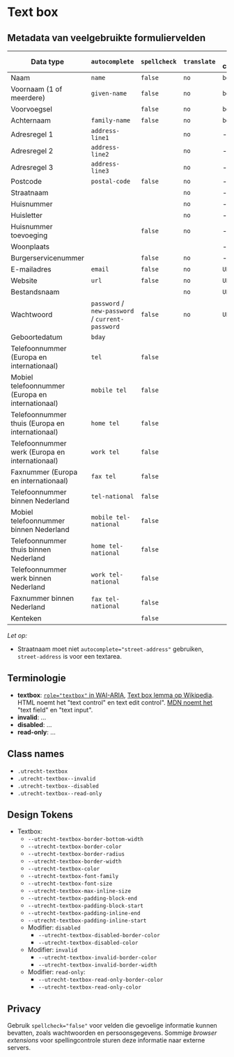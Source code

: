 <!-- @license CC0-1.0 -->

# Text box

## Metadata van veelgebruikte formuliervelden

| Data type                                        | `autocomplete`                                   | `spellcheck` | `translate` | value component | input direction |
| ------------------------------------------------ | ------------------------------------------------ | ------------ | ----------- | --------------- | --------------- |
| Naam                                             | `name`                                           | `false`      | `no`        | `bdi`           | `auto`          |
| Voornaam (1 of meerdere)                         | `given-name`                                     | `false`      | `no`        | `bdi`           | leeg of `auto`  |
| Voorvoegsel                                      |                                                  | `false`      | `no`        | `bdi`           | `auto`          |
| Achternaam                                       | `family-name`                                    | `false`      | `no`        | `bdi`           | `auto`          |
| Adresregel 1                                     | `address-line1`                                  |              | `no`        | -               | -               |
| Adresregel 2                                     | `address-line2`                                  |              | `no`        | -               | -               |
| Adresregel 3                                     | `address-line3`                                  |              | `no`        | -               | -               |
| Postcode                                         | `postal-code`                                    | `false`      | `no`        | -               | -               |
| Straatnaam                                       |                                                  |              | `no`        | -               | -               |
| Huisnummer                                       |                                                  |              | `no`        | -               | -               |
| Huisletter                                       |                                                  |              | `no`        | -               | -               |
| Huisnummer toevoeging                            |                                                  | `false`      | `no`        | -               | -               |
| Woonplaats                                       |                                                  |              |             | -               | -               |
| Burgerservicenummer                              |                                                  | `false`      | `no`        | -               | -               |
| E-mailadres                                      | `email`                                          | `false`      | `no`        | `URLValue`      | `ltr`           |
| Website                                          | `url`                                            | `false`      | `no`        | `URLValue`      | `ltr`           |
| Bestandsnaam                                     |                                                  |              | `no`        | `URLValue`      | -               |
| Wachtwoord                                       | `password` / `new-password` / `current-password` | `false`      | `no`        | `URLValue`      | -               |
| Geboortedatum                                    | `bday`                                           |              |             |                 | -               |
| Telefoonnummer (Europa en internationaal)        | `tel`                                            | `false`      |             |                 | `ltr`           |
| Mobiel telefoonnummer (Europa en internationaal) | `mobile tel`                                     | `false`      |             |                 | `ltr`           |
| Telefoonnummer thuis (Europa en internationaal)  | `home tel`                                       | `false`      |             |                 | `ltr`           |
| Telefoonnummer werk (Europa en internationaal)   | `work tel`                                       | `false`      |             |                 | `ltr`           |
| Faxnummer (Europa en internationaal)             | `fax tel`                                        | `false`      |             |                 | `ltr`           |
| Telefoonnummer binnen Nederland                  | `tel-national`                                   | `false`      |             |                 | `ltr`           |
| Mobiel telefoonnummer binnen Nederland           | `mobile tel-national`                            | `false`      |             |                 | `ltr`           |
| Telefoonnummer thuis binnen Nederland            | `home tel-national`                              | `false`      |             |                 | `ltr`           |
| Telefoonnummer werk binnen Nederland             | `work tel-national`                              | `false`      |             |                 | `ltr`           |
| Faxnummer binnen Nederland                       | `fax tel-national`                               | `false`      |             |                 | `ltr`           |
| Kenteken                                         |                                                  | `false`      |             |                 | -               |

_Let op:_

- Straatnaam moet niet `autocomplete="street-address"` gebruiken, `street-address` is voor een textarea.

## Terminologie

- **textbox**: [`role="textbox"` in WAI-ARIA](https://www.w3.org/TR/wai-aria-1.2/#textbox), [Text box lemma op Wikipedia](https://en.wikipedia.org/wiki/Text_box). HTML noemt het "text control" en text edit control". [MDN noemt het](https://developer.mozilla.org/en-US/docs/Web/HTML/Element/input/text) "text field" en "text input".
- **invalid**: ...
- **disabled**: ...
- **read-only**: ...

## Class names

- `.utrecht-textbox`
- `.utrecht-textbox--invalid`
- `.utrecht-textbox--disabled`
- `.utrecht-textbox--read-only`

## Design Tokens

- Textbox:
  - `--utrecht-textbox-border-bottom-width`
  - `--utrecht-textbox-border-color`
  - `--utrecht-textbox-border-radius`
  - `--utrecht-textbox-border-width`
  - `--utrecht-textbox-color`
  - `--utrecht-textbox-font-family`
  - `--utrecht-textbox-font-size`
  - `--utrecht-textbox-max-inline-size`
  - `--utrecht-textbox-padding-block-end`
  - `--utrecht-textbox-padding-block-start`
  - `--utrecht-textbox-padding-inline-end`
  - `--utrecht-textbox-padding-inline-start`
  - Modifier: `disabled`
    - `--utrecht-textbox-disabled-border-color`
    - `--utrecht-textbox-disabled-color`
  - Modifier: `invalid`
    - `--utrecht-textbox-invalid-border-color`
    - `--utrecht-textbox-invalid-border-width`
  - Modifier: `read-only`:
    - `--utrecht-textbox-read-only-border-color`
    - `--utrecht-textbox-read-only-color`

## Privacy

Gebruik `spellcheck="false"` voor velden die gevoelige informatie kunnen bevatten, zoals wachtwoorden en persoonsgegevens. Sommige _browser extensions_ voor spellingcontrole sturen deze informatie naar externe servers.
